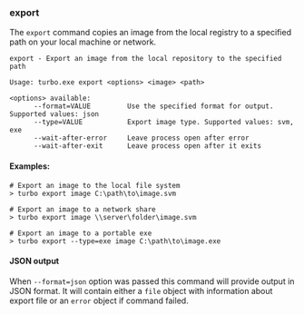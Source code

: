 ### export

The `export` command copies an image from the local registry to a specified path on your local machine or network. 

```
export - Export an image from the local repository to the specified path

Usage: turbo.exe export <options> <image> <path>

<options> available:
      --format=VALUE         Use the specified format for output. Supported values: json
      --type=VALUE           Export image type. Supported values: svm, exe
      --wait-after-error     Leave process open after error
      --wait-after-exit      Leave process open after it exits
```

#### Examples:

```
# Export an image to the local file system
> turbo export image C:\path\to\image.svm

# Export an image to a network share
> turbo export image \\server\folder\image.svm

# Export an image to a portable exe
> turbo export --type=exe image C:\path\to\image.exe
```

#### JSON output

When `--format=json` option was passed this command will provide output in JSON format. It will contain either a `file` object with information about export file or an `error` object if command failed.
